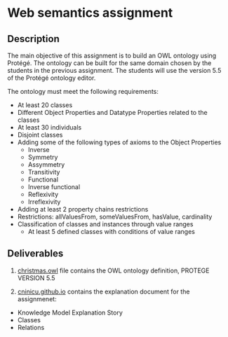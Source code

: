 # Web semantics assignment


## Description
The main objective of this assignment is to build an OWL ontology using Protégé. The ontology
can be built for the same domain chosen by the students in the previous assignment. The
students will use the version 5.5 of the Protégé ontology editor.

The ontology must meet the following requirements:
 -  At least 20 classes
 -  Different Object Properties and Datatype Properties related to the classes
 -  At least 30 individuals
 -  Disjoint classes
 - Adding some of the following types of axioms to the Object Properties
    - Inverse
    - Symmetry
    - Assymmetry
    - Transitivity
    - Functional  
    - Inverse functional
    - Reflexivity
    - Irreflexivity
- Adding at least 2 property chains restrictions
- Restrictions: allValuesFrom, someValuesFrom, hasValue, cardinality
- Classification of classes and instances through value ranges
    - At least 5 defined classes with conditions of value ranges


## Deliverables

1. [christmas.owl](https://github.com/cninicu/web-semantics-cs/blob/master/christmas.owl) file contains the OWL ontology definition, PROTEGE VERSION 5.5

2. [cninicu.github.io](https://cninicu.github.io/WEBSEM-christmas-special/) contains the explanation document for the assignmenet: 

- Knowledge Model Explanation Story
- Classes
- Relations
